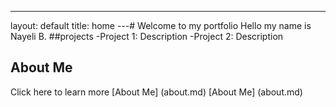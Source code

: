 ---
layout: default
title: home
---# Welcome to my portfolio Hello my name is Nayeli B.
##projects 
-Project 1: Description
-Project 2: Description
## About Me
Click here to learn more [About Me] (about.md)
[About Me] (about.md) 
